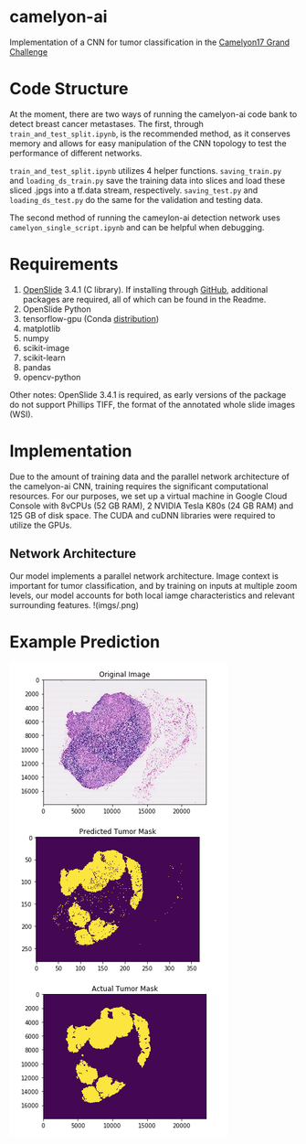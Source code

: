 # camelyon-ai
Implementation of a CNN for tumor classification in the [Camelyon17 Grand Challenge](https://camelyon17.grand-challenge.org/)

# Code Structure
At the moment, there are two ways of running the camelyon-ai code bank to detect breast cancer metastases. The first, through `train_and_test_split.ipynb`, is the recommended method, as it conserves memory and allows for easy manipulation of the CNN topology to test the performance of different networks.

`train_and_test_split.ipynb` utilizes 4 helper functions. `saving_train.py` and `loading_ds_train.py` save the training data into slices and load these sliced .jpgs into a tf.data stream, respectively. `saving_test.py` and `loading_ds_test.py` do the same for the validation and testing data.

The second method of running the cameylon-ai detection network uses `camelyon_single_script.ipynb` and can be helpful when debugging.  

# Requirements
1. [OpenSlide](https://openslide.org/download/) 3.4.1 (C library). If installing through [GitHub](https://github.com/openslide/openslide), additional packages are required, all of which can be found in the Readme.   
2. OpenSlide Python
3. tensorflow-gpu (Conda [distribution](https://anaconda.org/anaconda/tensorflow-gpu))
4. matplotlib
5. numpy
6. scikit-image
7. scikit-learn
8. pandas
9. opencv-python

Other notes: 
OpenSlide 3.4.1  is required, as early versions of the package do not support Phillips TIFF, the format of the annotated whole slide images (WSI).  

# Implementation
Due to the amount of training data and the parallel network architecture of the camelyon-ai CNN, training requires the significant computational resources. For our purposes, we set up a virtual machine in Google Cloud Console with 8vCPUs (52 GB RAM), 2 NVIDIA Tesla K80s (24 GB RAM) and 125 GB of disk space. The CUDA and cuDNN libraries were required to utilize the GPUs. 

## Network Architecture
Our model implements a parallel network architecture. Image context is important for tumor classification, and by training on inputs at multiple zoom levels, our model accounts for both local iamge characteristics and relevant surrounding features. 
!(imgs/.png)

# Example Prediction
![Single prediction using camelyon-ai](imgs/single_predict.png)
